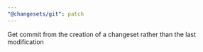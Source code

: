 ```yaml
---
"@changesets/git": patch
---
```


Get commit from the creation of a changeset rather than the last modification
